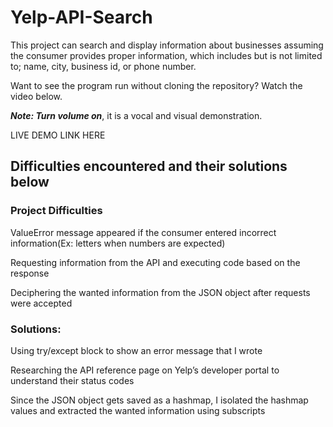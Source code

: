 # Yelp-API-Search

This project can search and display information about businesses assuming the consumer provides proper information, which includes but is not limited to; name, city, business id, or phone number. 

Want to see the program run without cloning the repository? Watch the video below.

**_Note: Turn volume on_**, it is a vocal and visual demonstration.

LIVE DEMO LINK HERE

## Difficulties encountered and their solutions below

### Project Difficulties

ValueError message appeared if the consumer entered incorrect information(Ex: letters when numbers are expected)

Requesting information from the API and executing code based on the response

Deciphering the wanted information from the JSON object after requests were accepted

### Solutions:

Using try/except block to show an error message that I wrote

Researching the API reference page on Yelp’s developer portal to understand their status codes

Since the JSON object gets saved as a hashmap, I isolated the hashmap values and extracted the wanted information using subscripts
